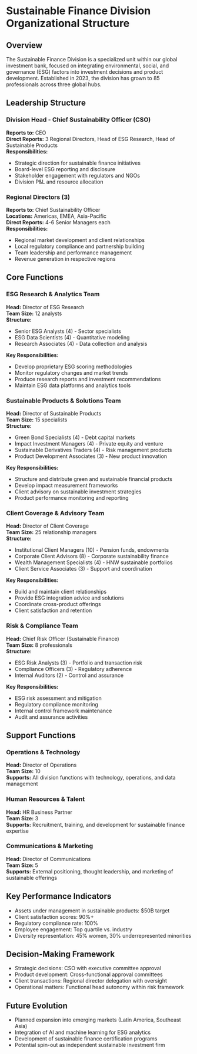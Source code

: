 # Sustainable Finance Division Organizational Structure

## Overview
The Sustainable Finance Division is a specialized unit within our global investment bank, focused on integrating environmental, social, and governance (ESG) factors into investment decisions and product development. Established in 2023, the division has grown to 85 professionals across three global hubs.

## Leadership Structure

### Division Head - Chief Sustainability Officer (CSO)
**Reports to:** CEO  
**Direct Reports:** 3 Regional Directors, Head of ESG Research, Head of Sustainable Products  
**Responsibilities:**
- Strategic direction for sustainable finance initiatives
- Board-level ESG reporting and disclosure
- Stakeholder engagement with regulators and NGOs
- Division P&L and resource allocation

### Regional Directors (3)
**Reports to:** Chief Sustainability Officer  
**Locations:** Americas, EMEA, Asia-Pacific  
**Direct Reports:** 4-6 Senior Managers each  
**Responsibilities:**
- Regional market development and client relationships
- Local regulatory compliance and partnership building
- Team leadership and performance management
- Revenue generation in respective regions

## Core Functions

### ESG Research & Analytics Team
**Head:** Director of ESG Research  
**Team Size:** 12 analysts  
**Structure:**
- Senior ESG Analysts (4) - Sector specialists
- ESG Data Scientists (4) - Quantitative modeling
- Research Associates (4) - Data collection and analysis

**Key Responsibilities:**
- Develop proprietary ESG scoring methodologies
- Monitor regulatory changes and market trends
- Produce research reports and investment recommendations
- Maintain ESG data platforms and analytics tools

### Sustainable Products & Solutions Team
**Head:** Director of Sustainable Products  
**Team Size:** 15 specialists  
**Structure:**
- Green Bond Specialists (4) - Debt capital markets
- Impact Investment Managers (4) - Private equity and venture
- Sustainable Derivatives Traders (4) - Risk management products
- Product Development Associates (3) - New product innovation

**Key Responsibilities:**
- Structure and distribute green and sustainable financial products
- Develop impact measurement frameworks
- Client advisory on sustainable investment strategies
- Product performance monitoring and reporting

### Client Coverage & Advisory Team
**Head:** Director of Client Coverage  
**Team Size:** 25 relationship managers  
**Structure:**
- Institutional Client Managers (10) - Pension funds, endowments
- Corporate Client Advisors (8) - Corporate sustainability finance
- Wealth Management Specialists (4) - HNW sustainable portfolios
- Client Service Associates (3) - Support and coordination

**Key Responsibilities:**
- Build and maintain client relationships
- Provide ESG integration advice and solutions
- Coordinate cross-product offerings
- Client satisfaction and retention

### Risk & Compliance Team
**Head:** Chief Risk Officer (Sustainable Finance)  
**Team Size:** 8 professionals  
**Structure:**
- ESG Risk Analysts (3) - Portfolio and transaction risk
- Compliance Officers (3) - Regulatory adherence
- Internal Auditors (2) - Control and assurance

**Key Responsibilities:**
- ESG risk assessment and mitigation
- Regulatory compliance monitoring
- Internal control framework maintenance
- Audit and assurance activities

## Support Functions

### Operations & Technology
**Head:** Director of Operations  
**Team Size:** 10  
**Supports:** All division functions with technology, operations, and data management

### Human Resources & Talent
**Head:** HR Business Partner  
**Team Size:** 3  
**Supports:** Recruitment, training, and development for sustainable finance expertise

### Communications & Marketing
**Head:** Director of Communications  
**Team Size:** 5  
**Supports:** External positioning, thought leadership, and marketing of sustainable offerings

## Key Performance Indicators
- Assets under management in sustainable products: $50B target
- Client satisfaction scores: 90%+
- Regulatory compliance rate: 100%
- Employee engagement: Top quartile vs. industry
- Diversity representation: 45% women, 30% underrepresented minorities

## Decision-Making Framework
- Strategic decisions: CSO with executive committee approval
- Product development: Cross-functional approval committees
- Client transactions: Regional director delegation with oversight
- Operational matters: Functional head autonomy within risk framework

## Future Evolution
- Planned expansion into emerging markets (Latin America, Southeast Asia)
- Integration of AI and machine learning for ESG analytics
- Development of sustainable finance certification programs
- Potential spin-out as independent sustainable investment firm
